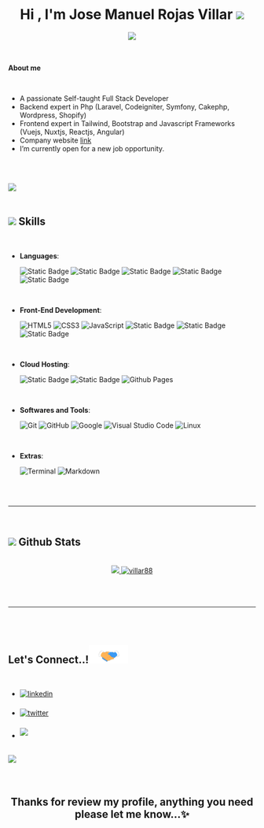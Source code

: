 
<h1 align="center"><b>Hi , I'm Jose Manuel Rojas Villar </b><img src="https://media.giphy.com/media/hvRJCLFzcasrR4ia7z/giphy.gif" width="35"></h1>
<!--  -->
<p align="center">
  <a href="https://github.com/DenverCoder1/readme-typing-svg"><img src="https://readme-typing-svg.herokuapp.com?font=Time+New+Roman&color=cyan&size=25&center=true&vCenter=true&width=600&height=100&lines=Jose+M+Rojas+Villar..&hearts;++;Self-taught+Full-Stack+Developer,;Computer+Science+Engineer,;PHP-Nodejs+Expert,;Active+Learner/Researcher,;Love+to+learn+new+stuffs..<3"></a>
</p>


<br>



	
  **About me**


<br>

- A passionate Self-taught Full Stack Developer
- Backend expert in Php (Laravel, Codeigniter, Symfony, Cakephp, Wordpress, Shopify)
- Frontend expert in Tailwind, Bootstrap and Javascript Frameworks (Vuejs, Nuxtjs, Reactjs, Angular)
- Company website [link](https://villartechnologies.com.ve/)
- I’m currently open for a new job opportunity.

<br><br>

<img src="https://user-images.githubusercontent.com/73097560/115834477-dbab4500-a447-11eb-908a-139a6edaec5c.gif"><br><br>

## <img src="https://media2.giphy.com/media/QssGEmpkyEOhBCb7e1/giphy.gif?cid=ecf05e47a0n3gi1bfqntqmob8g9aid1oyj2wr3ds3mg700bl&rid=giphy.gif" width ="25"><b> Skills</b>
<br>

<p align="center">

- **Languages**:

   ![Static Badge](https://img.shields.io/badge/php-10-green?style=for-the-badge&logo=php&logoColor=white&link=https%3A%2F%2Fvillartechnologies.com.ve%2Femployee%2Fjose-villar)
![Static Badge](https://img.shields.io/badge/nodejs-10-green?style=for-the-badge&logo=node.js&logoColor=white&link=https%3A%2F%2Fvillartechnologies.com.ve%2Femployee%2Fjose-villar)
![Static Badge](https://img.shields.io/badge/javascript-10-green?style=for-the-badge&logo=javascript&logoColor=white&link=https%3A%2F%2Fvillartechnologies.com.ve%2Femployee%2Fjose-villar)
![Static Badge](https://img.shields.io/badge/java-8-green?style=for-the-badge&logo=java&logoColor=white&link=https%3A%2F%2Fvillartechnologies.com.ve%2Femployee%2Fjose-villar)
![Static Badge](https://img.shields.io/badge/python-5-orange?style=for-the-badge&logo=python&logoColor=white&link=https%3A%2F%2Fvillartechnologies.com.ve%2Femployee%2Fjose-villar)




<br>   
    
- **Front-End Development**:

   ![HTML5](https://img.shields.io/badge/HTML5%20-%23E34F26.svg?style=for-the-badge&logo=html5&logoColor=white)
   ![CSS3](https://img.shields.io/badge/CSS%20-%231572B6.svg?style=for-the-badge&logo=css3&logoColor=white)
   ![JavaScript](https://img.shields.io/badge/JavaScript%20-%23F7DF1E.svg?style=for-the-badge&logo=javascript&logoColor=black)
  ![Static Badge](https://img.shields.io/badge/VUE-blue?style=for-the-badge&logo=vue.js&logoColor=white&link=https%3A%2F%2Fvillartechnologies.com.ve%2Femployee%2Fjose-villar)
    ![Static Badge](https://img.shields.io/badge/REACT-purple?style=for-the-badge&logo=react&logoColor=white&link=https%3A%2F%2Fvillartechnologies.com.ve%2Femployee%2Fjose-villar)
![Static Badge](https://img.shields.io/badge/ANGULAR-green?style=for-the-badge&logo=angular&logoColor=white&link=https%3A%2F%2Fvillartechnologies.com.ve%2Femployee%2Fjose-villar)


<br>

- **Cloud Hosting**:

    ![Static Badge](https://img.shields.io/badge/AWS_CLOUD-blue?style=for-the-badge&logo=amazon%20web%20services&logoColor=white&link=https%3A%2F%2Fvillartechnologies.com.ve%2Femployee%2Fjose-villar)
  ![Static Badge](https://img.shields.io/badge/GOOGLE_CLOUD-blue?style=for-the-badge&logo=google%20cloud&logoColor=white&link=https%3A%2F%2Fvillartechnologies.com.ve%2Femployee%2Fjose-villar)
  ![Github Pages](https://img.shields.io/badge/GitHub%20Pages-%23327FC7.svg?style=for-the-badge&logo=github&logoColor=white)

    
<br>

- **Softwares and Tools**:

    ![Git](https://img.shields.io/badge/git-%23F05033.svg?style=for-the-badge&logo=git&logoColor=white)
    ![GitHub](https://img.shields.io/badge/github-%23121011.svg?style=for-the-badge&logo=github&logoColor=white)
    ![Google](https://img.shields.io/badge/google-%234285F4.svg?style=for-the-badge&logo=google&logoColor=white)
    ![Visual Studio Code](https://img.shields.io/badge/Visual%20Studio%20Code-0078d7.svg?style=for-the-badge&logo=visual-studio-code&logoColor=white)
    ![Linux](https://img.shields.io/badge/Linux-FCC624?style=for-the-badge&logo=linux&logoColor=black) 

<br>

- **Extras**:

    ![Terminal](https://img.shields.io/badge/Terminal-%23054020?style=for-the-badge&logo=gnu-bash&logoColor=white)
    ![Markdown](https://img.shields.io/badge/markdown-%23000000.svg?style=for-the-badge&logo=markdown&logoColor=white)   


</p>

<br>
<br>

-----

<br>


## <img src="https://media.giphy.com/media/iY8CRBdQXODJSCERIr/giphy.gif" width="35"><b> Github Stats </b>
<br>

<div align="center">

<a href="https://github.com/villar88/">
  <img src="https://github-readme-stats.vercel.app/api?username=villar88&include_all_commits=true&count_private=true&show_icons=true&line_height=20&title_color=7A7ADB&icon_color=2234AE&text_color=D3D3D3&bg_color=0,000000,130F40" width="450"/>
  <img src="https://github-readme-stats.vercel.app/api/top-langs?username=villar88&show_icons=true&locale=en&layout=compact&line_height=20&title_color=7A7ADB&icon_color=2234AE&text_color=D3D3D3&bg_color=0,000000,130F40" width="375"  alt="villar88"/>

</a>
</div>

<br>
<br>
<br>

-----

<br>
<br>

## <b> Let's Connect..!</b><img src="https://github.com/0xAbdulKhalid/0xAbdulKhalid/raw/main/assets/mdImages/handshake.gif" width ="80">
<br>
<div align='left'>

<ul>

<li>
<a href="https://linkedin.com/in/jos%C3%A9-villar-63453963" target="_blank">
<img src="https://img.shields.io/badge/linkedin:  villar88-%2300acee.svg?color=405DE6&style=for-the-badge&logo=linkedin&logoColor=white" alt=linkedin style="margin-bottom: 5px;"/>
</a>
</li>

<br>

<li>
<a href="https://villartechnologies.com.ve/employee/jose-villar" target="_blank">
<img src="https://img.shields.io/badge/villartechnologies:  villar88-%2300acee.svg?color=1DA1F2&style=for-the-badge&logo=twitter&logoColor=white" alt=twitter style="margin-bottom: 5px;"/>
</a>
</li>
<br>

<li>
<a href="mailto:villar88@gmail.com" target="_blank">
<img src="https://img.shields.io/badge/gmail:  villar88-%23EA4335.svg?style=for-the-badge&logo=gmail&logoColor=white" t=mail style="margin-bottom: 5px;" />
</a>
</li>
	
</ul>
</div>

<br>
<img src="https://user-images.githubusercontent.com/73097560/115834477-dbab4500-a447-11eb-908a-139a6edaec5c.gif">
<br>
<br>
<br>

<div align='center'>

## <b>Thanks for review my profile, anything you need please let me know...✨</b>

</div>
<br>
<br>
<br>
<br>
